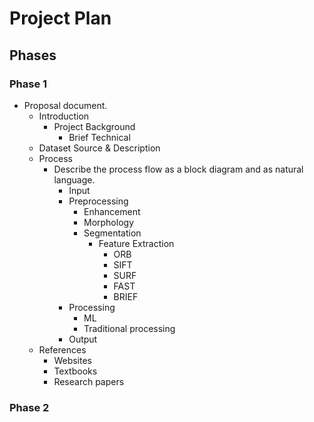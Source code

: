 # Project Plan

## Phases

### Phase 1

- Proposal document.
  - Introduction
    - Project Background
      - Brief Technical
  - Dataset Source & Description
  - Process
    - Describe the process flow as a block diagram and as natural language.
      - Input
      - Preprocessing
        - Enhancement
        - Morphology
        - Segmentation
          - Feature Extraction
            - ORB
            - SIFT
            - SURF
            - FAST
            - BRIEF
      - Processing
        - ML
        - Traditional processing
      - Output
  - References
    - Websites
    - Textbooks
    - Research papers

### Phase 2

